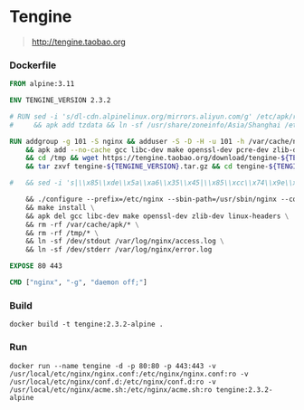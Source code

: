 # Tengine

> http://tengine.taobao.org

### Dockerfile
```Dockerfile
FROM alpine:3.11

ENV TENGINE_VERSION 2.3.2

# RUN sed -i 's/dl-cdn.alpinelinux.org/mirrors.aliyun.com/g' /etc/apk/repositories \
#     && apk add tzdata && ln -sf /usr/share/zoneinfo/Asia/Shanghai /etc/localtime

RUN addgroup -g 101 -S nginx && adduser -S -D -H -u 101 -h /var/cache/nginx -s /sbin/nologin -G nginx -g nginx nginx \
    && apk add --no-cache gcc libc-dev make openssl-dev pcre-dev zlib-dev linux-headers \
    && cd /tmp && wget https://tengine.taobao.org/download/tengine-${TENGINE_VERSION}.tar.gz \
    && tar zxvf tengine-${TENGINE_VERSION}.tar.gz && cd tengine-${TENGINE_VERSION} \

#   && sed -i 's|\\x85\\xde\\x5a\\xa6\\x35\\x45|\\x85\\xcc\\x74\\x9e\\xc3\\x7f|g' src/http/v2/ngx_http_v2_filter_module.c \

    && ./configure --prefix=/etc/nginx --sbin-path=/usr/sbin/nginx --conf-path=/etc/nginx/nginx.conf --error-log-path=/var/log/nginx/error.log --http-log-path=/var/log/nginx/access.log --user=nginx --group=nginx --with-compat --with-file-aio --with-threads --with-http_addition_module --with-http_auth_request_module --with-http_dav_module --with-http_flv_module --with-http_gunzip_module --with-http_gzip_static_module --with-http_mp4_module --with-http_random_index_module --with-http_realip_module --with-http_secure_link_module --with-http_slice_module --with-http_ssl_module --with-http_stub_status_module --with-http_sub_module --with-http_v2_module --with-mail --with-mail_ssl_module --with-stream --with-stream_realip_module --with-stream_ssl_module --with-stream_ssl_preread_module --with-cc-opt='-Os -fomit-frame-pointer' --with-ld-opt=-Wl,--as-needed \
    && make install \
    && apk del gcc libc-dev make openssl-dev zlib-dev linux-headers \
    && rm -rf /var/cache/apk/* \
    && rm -rf /tmp/* \
    && ln -sf /dev/stdout /var/log/nginx/access.log \
    && ln -sf /dev/stderr /var/log/nginx/error.log

EXPOSE 80 443

CMD ["nginx", "-g", "daemon off;"]
```

### Build

`docker build -t tengine:2.3.2-alpine .`

### Run

`docker run --name tengine -d -p 80:80 -p 443:443 -v /usr/local/etc/nginx/nginx.conf:/etc/nginx/nginx.conf:ro -v /usr/local/etc/nginx/conf.d:/etc/nginx/conf.d:ro -v /usr/local/etc/nginx/acme.sh:/etc/nginx/acme.sh:ro tengine:2.3.2-alpine`
